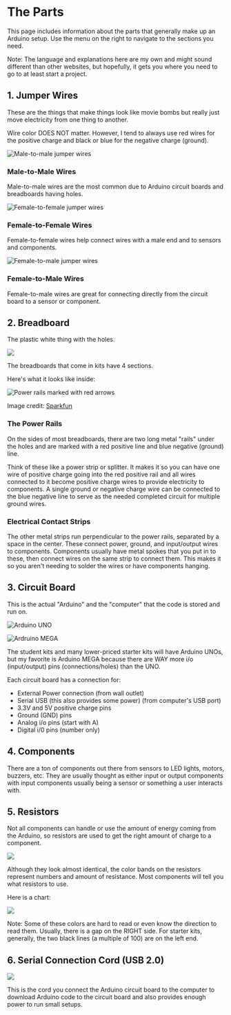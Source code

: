 # The Parts

This page includes information about the parts that generally make up an Arduino setup. Use the menu on the right to navigate to the sections you need.

Note: The language and explanations here are my own and might sound different than other websites, but hopefully, it gets you where you need to go to at least start a project.

## 1. Jumper Wires

These are the things that make things look like movie bombs but really just move electricity from one thing to another.

Wire color DOES NOT matter. However, I tend to always use red wires for the positive charge and black or blue for the negative charge \(ground\).

![Male-to-male jumper wires](../.gitbook/assets/image%20%28298%29.png)

### Male-to-Male Wires

Male-to-male wires are the most common due to Arduino circuit boards and breadboards having holes.

![Female-to-female jumper wires](../.gitbook/assets/image%20%28291%29.png)

### Female-to-Female Wires

Female-to-female wires help connect wires with a male end and to sensors and components.

![Female-to-male jumper wires](../.gitbook/assets/image%20%28296%29.png)

### Female-to-Male Wires

Female-to-male wires are great for connecting directly from the circuit board to a sensor or component.

## 2. Breadboard

The plastic white thing with the holes.

![](../.gitbook/assets/image%20%28272%29.png)

The breadboards that come in kits have 4 sections.

Here's what it looks like inside:

![Power rails marked with red arrows](../.gitbook/assets/image%20%28275%29.png)

Image credit: [Sparkfun](https://learn.sparkfun.com/tutorials/how-to-use-a-breadboard/all)

### The Power Rails

On the sides of most breadboards, there are two long metal "rails" under the holes and are marked with a red positive line and blue negative \(ground\) line. 

Think of these like a power strip or splitter. It makes it so you can have one wire of positive charge going into the red positive rail and all wires connected to it become positive charge wires to provide electricity to components. A single ground or negative charge wire can be connected to the blue negative line to serve as the needed completed circuit for multiple ground wires.

### Electrical Contact Strips

The other metal strips run perpendicular to the power rails, separated by a space in the center. These connect power, ground, and input/output wires to components. Components usually have metal spokes that you put in to these, then connect wires on the same strip to connect them. This makes it so you aren't needing to solder the wires or have components hanging.

## 3. Circuit Board

This is the actual "Arduino" and the "computer" that the code is stored and run on.

![Arduino UNO](../.gitbook/assets/image%20%28273%29.png)

![Ardruino MEGA](../.gitbook/assets/image%20%28270%29.png)

The student kits and many lower-priced starter kits will have Arduino UNOs, but my favorite is Arduino MEGA because there are WAY more i/o \(input/output\) pins \(connections/holes\) than the UNO.

Each circuit board has a connection for:

* External Power connection \(from wall outlet\)
* Serial USB \(this also provides some power\) \(from computer's USB port\)
* 3.3V and 5V positive charge pins
* Ground \(GND\) pins
* Analog i/o pins \(start with A\)
* Digital i/0 pins \(number only\)

## 4. Components

There are a ton of components out there from sensors to LED lights, motors, buzzers, etc. They are usually thought as either input or output components with input components usually being a sensor or something a user interacts with.

## 5. Resistors

Not all components can handle or use the amount of energy coming from the Arduino, so resistors are used to get the right amount of charge to a component.

![](../.gitbook/assets/image%20%28271%29.png)

Although they look almost identical, the color bands on the resistors represent numbers and amount of resistance. Most components will tell you what resistors to use.

Here is a chart:

![](../.gitbook/assets/image%20%28274%29.png)

Note: Some of these colors are hard to read or even know the direction to read them. Usually, there is a gap on the RIGHT side. For starter kits, generally, the two black lines \(a multiple of 100\) are on the left end.

## 6. Serial Connection Cord \(USB 2.0\)

![](../.gitbook/assets/image%20%28276%29.png)

This is the cord you connect the Arduino circuit board to the computer to download Arduino code to the circuit board and also provides enough power to run small setups.

